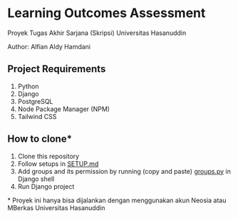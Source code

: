# Learning Outcomes Assessment

Proyek Tugas Akhir Sarjana (Skripsi) Universitas Hasanuddin

Author: Alfian Aldy Hamdani

## Project Requirements
1. Python
1. Django
1. PostgreSQL
1. Node Package Manager (NPM)
1. Tailwind CSS

## How to clone*
1. Clone this repository
1. Follow setups in [SETUP.md](SETUP.md)
1. Add groups and its permission by running (copy and paste) [groups.py](config/groups.py) in Django shell
1. Run Django project

\* Proyek ini hanya bisa dijalankan dengan menggunakan akun Neosia atau MBerkas Universitas Hasanuddin